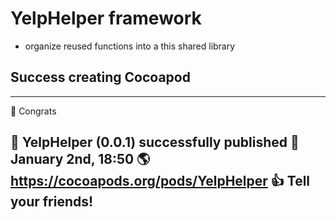 # YelpHelper framework
* organize reused functions into a this shared library

## Success creating Cocoapod
--------------------------------------------------------------------------------
 🎉  Congrats

 🚀  YelpHelper (0.0.1) successfully published
 📅  January 2nd, 18:50
 🌎  https://cocoapods.org/pods/YelpHelper
 👍  Tell your friends!
--------------------------------------------------------------------------------

